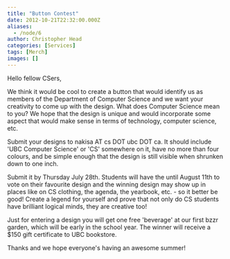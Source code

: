 ```yaml
---
title: "Button Contest"
date: 2012-10-21T22:32:00.000Z
aliases:
  - /node/6
author: Christopher Head
categories: [Services]
tags: [Merch]
images: []
---
```


<div class="field field-name-body field-type-text-with-summary field-label-hidden"><div class="field-items"><div class="field-item even"><p>Hello fellow CSers,</p>
<p>We think it would be cool to create a button that would identify us as members of the Department of Computer Science and we want your creativity to come up with the design. What does Computer Science mean to you? We hope that the design is unique and would incorporate some aspect that would make sense in terms of technology, computer science, etc. </p>
<p>Submit your designs to nakisa AT cs DOT ubc DOT ca. It should include &apos;UBC Computer Science&apos; or &apos;CS&apos; somewhere on it, have no more than four colours, and be simple enough that the design is still visible when shrunken down to one inch.</p>
<p>Submit it by Thursday July 28th. Students will have the until August 11th to vote on their favourite design and the winning design may show up in places like on CS clothing, the agenda, the yearbook, etc. - so it better be good! Create a legend for yourself and prove that not only do CS students have brilliant logical minds, they are creative too! </p>
<p>Just for entering a design you will get one free &apos;beverage&apos; at our first bzzr garden, which will be early in the school year. The winner will receive a $150 gift certificate to UBC bookstore. </p>
<p>Thanks and we hope everyone&apos;s having an awesome summer!</p>
</div></div></div>    <footer>
          </footer>
